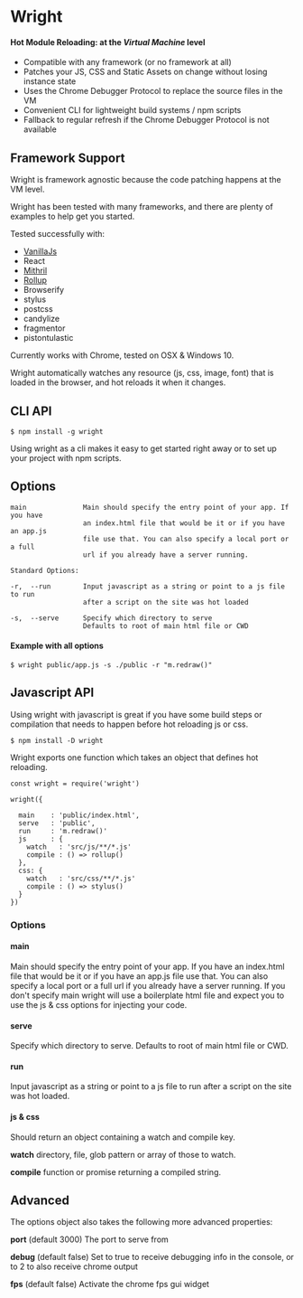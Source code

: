 # Wright

#### Hot Module Reloading: at the *Virtual Machine* level

- Compatible with any framework (or no framework at all)
- Patches your JS, CSS and Static Assets on change without losing instance state
- Uses the Chrome Debugger Protocol to replace the source files in the VM
- Convenient CLI for lightweight build systems / npm scripts
- Fallback to regular refresh if the Chrome Debugger Protocol is not available

## Framework Support

Wright is framework agnostic because the code patching happens at the VM level.

Wright has been tested with many frameworks, and there are plenty of examples to help get you started.

Tested successfully with:

- [VanillaJs](https://github.com/porsager/Wright/tree/master/examples/simple)
- React
- [Mithril](https://github.com/porsager/Wright/tree/master/examples/mithril)
- [Rollup](https://github.com/porsager/Wright/tree/master/examples/rollup)
- Browserify
- stylus
- postcss
- candylize
- fragmentor
- pistontulastic

Currently works with Chrome, tested on OSX & Windows 10.

Wright automatically watches any resource (js, css, image, font) that is loaded in the browser, and hot reloads it when it changes.

## CLI API
```
$ npm install -g wright
```
Using wright as a cli makes it easy to get started right away or to set up your project with npm scripts.

## Options
```
main              Main should specify the entry point of your app. If you have
                  an index.html file that would be it or if you have an app.js
                  file use that. You can also specify a local port or a full 
                  url if you already have a server running.

Standard Options:

-r,  --run        Input javascript as a string or point to a js file to run
                  after a script on the site was hot loaded

-s,  --serve      Specify which directory to serve
                  Defaults to root of main html file or CWD
```
#### Example with all options
```
$ wright public/app.js -s ./public -r "m.redraw()"
```

## Javascript API

Using wright with javascript is great if you have some build steps or compilation that needs to happen before hot reloading js or css.

```
$ npm install -D wright
```

Wright exports one function which takes an object that defines hot reloading.

```
const wright = require('wright')

wright({

  main    : 'public/index.html',
  serve   : 'public',
  run     : 'm.redraw()'
  js      : {
    watch   : 'src/js/**/*.js'
    compile : () => rollup()
  },
  css: {
    watch   : 'src/css/**/*.js'
    compile : () => stylus()
  }
})
```

### Options


#### main
Main should specify the entry point of your app. If you have an index.html file that would be it or if you have an app.js file use that. You can also specify a local port or a full url if you already have a server running.
If you don't specify main wright will use a boilerplate html file and expect you to use the js & css options for injecting your code.

#### serve
Specify which directory to serve. Defaults to root of main html file or CWD.

#### run
Input javascript as a string or point to a js file to run after a script on the site was hot loaded.

#### js & css
Should return an object containing a watch and compile key.

**watch** directory, file, glob pattern or array of those to watch.

**compile** function or promise returning a compiled string.


## Advanced

The options object also takes the following more advanced properties:

**port** (default 3000)
The port to serve from

**debug** (default false)
Set to true to receive debugging info in the console, or to 2 to also receive chrome output

**fps** (default false)
Activate the chrome fps gui widget
